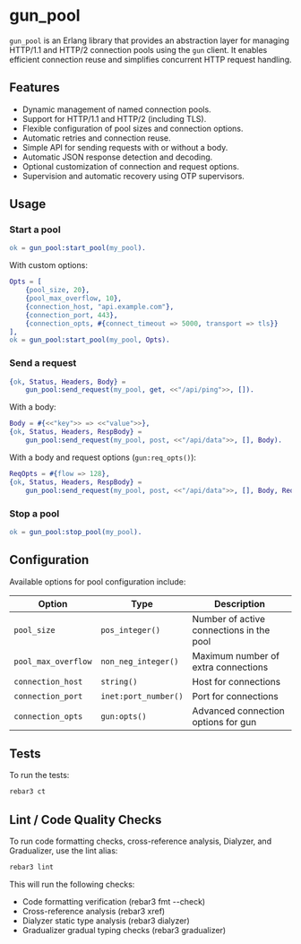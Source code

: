 # gun\_pool

`gun_pool` is an Erlang library that provides an abstraction layer for managing HTTP/1.1 and HTTP/2 connection pools using the `gun` client. It enables efficient connection reuse and simplifies concurrent HTTP request handling.

## Features

* Dynamic management of named connection pools.
* Support for HTTP/1.1 and HTTP/2 (including TLS).
* Flexible configuration of pool sizes and connection options.
* Automatic retries and connection reuse.
* Simple API for sending requests with or without a body.
* Automatic JSON response detection and decoding.
* Optional customization of connection and request options.
* Supervision and automatic recovery using OTP supervisors.

## Usage

### Start a pool

```erlang
ok = gun_pool:start_pool(my_pool).
```

With custom options:

```erlang
Opts = [
    {pool_size, 20},
    {pool_max_overflow, 10},
    {connection_host, "api.example.com"},
    {connection_port, 443},
    {connection_opts, #{connect_timeout => 5000, transport => tls}}
],
ok = gun_pool:start_pool(my_pool, Opts).
```

### Send a request

```erlang
{ok, Status, Headers, Body} =
    gun_pool:send_request(my_pool, get, <<"/api/ping">>, []).
```

With a body:

```erlang
Body = #{<<"key">> => <<"value">>},
{ok, Status, Headers, RespBody} =
    gun_pool:send_request(my_pool, post, <<"/api/data">>, [], Body).
```

With a body and request options (`gun:req_opts()`):

```erlang
ReqOpts = #{flow => 128},
{ok, Status, Headers, RespBody} =
    gun_pool:send_request(my_pool, post, <<"/api/data">>, [], Body, ReqOpts).
```

### Stop a pool

```erlang
ok = gun_pool:stop_pool(my_pool).
```


## Configuration

Available options for pool configuration include:

| Option              | Type        | Description                                                                                |
| ------------------- | ----------- | ------------------------------------------------------------------------------------------ |
| `pool_size` | `pos_integer()` | Number of active connections in the pool |
| `pool_max_overflow` | `non_neg_integer()` | Maximum number of extra connections |
| `connection_host` | `string()` | Host for connections |
| `connection_port` | `inet:port_number()` | Port for connections |
| `connection_opts` | `gun:opts()` | Advanced connection options for gun |

## Tests

To run the tests:

```bash
rebar3 ct
```

## Lint / Code Quality Checks

To run code formatting checks, cross-reference analysis, Dialyzer, and Gradualizer, use the lint alias:

```bash
rebar3 lint
```

This will run the following checks:

* Code formatting verification (rebar3 fmt --check)
* Cross-reference analysis (rebar3 xref)
* Dialyzer static type analysis (rebar3 dialyzer)
* Gradualizer gradual typing checks (rebar3 gradualizer)

